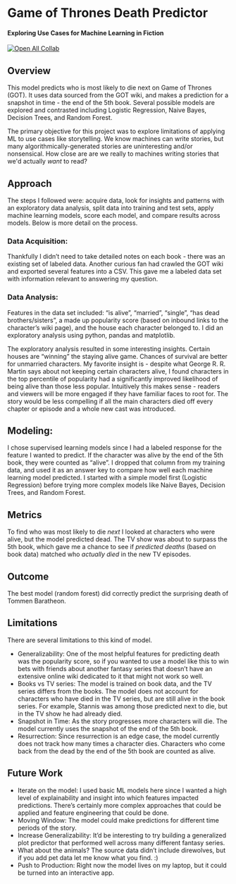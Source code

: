 # Game of Thrones Death Predictor
#### Exploring Use Cases for Machine Learning in Fiction

[![Open All Collab](https://colab.research.google.com/assets/colab-badge.svg)](https://colab.research.google.com/github/megano/storytelling/blob/master/eda/GOT-analysis.ipynb)

## Overview
This model predicts who is most likely to die next on Game of Thrones (GOT). It uses data sourced from the GOT wiki, and makes a prediction for a snapshot in time - the end of the 5th book. Several possible models are explored and contrasted including Logistic Regression, Naive Bayes, Decision Trees, and Random Forest.  

The primary objective for this project was to explore limitations of applying ML to use cases like storytelling. We know machines can write stories, but many algorithmically-generated stories are uninteresting and/or nonsensical. How close are are we really to machines writing stories that we'd actually *want* to read? 
         
## Approach
The steps I followed were: acquire data, look for insights and patterns with an exploratory data analysis, split data into training and test sets, apply machine learning models, score each model, and compare results across models. Below is more detail on the process.   

### Data Acquisition: 
Thankfully I didn’t need to take detailed notes on each book - there was an existing set of labeled data. Another curious fan had crawled the GOT wiki and exported several features into a CSV. This gave me a labeled data set with information relevant to answering my question.  

### Data Analysis:
Features in the data set included: “is alive”, “married”, “single”, “has dead brothers/sisters”, a made up popularity score (based on inbound links to the character’s wiki page), and the house each character belonged to. I did an exploratory analysis using python, pandas and matplotlib. 

The exploratory analysis resulted in some interesting insights. Certain houses are “winning” the staying alive game. Chances of survival are better for unmarried characters. My favorite insight is - despite what George R. R. Martin says about not keeping certain characters alive, I found characters in the top percentile of popularity had a significantly improved likelihood of being alive than those less popular. Intuitively this makes sense -  readers and viewers will be more engaged if they have familiar faces to root for. The story would be less compelling if all the main characters died off every chapter or episode and a whole new cast was introduced.   

## Modeling:
I chose supervised learning models since I had a labeled response for the feature I wanted to predict. If the character was alive by the end of the 5th book, they were counted as “alive”. I dropped that column from my training data, and used it as an answer key to compare how well each machine learning model predicted. I started with a simple model first (Logistic Regression) before trying more complex models like Naive Bayes, Decision Trees, and Random Forest.  

## Metrics 
To find who was most likely to die *next* I looked at characters who were alive, but the model predicted dead. The TV show was about to surpass the 5th book, which gave me a chance to see if *predicted deaths* (based on book data) matched who *actually died* in the new TV episodes. 

## Outcome
The best model (random forest) did correctly predict the surprising death of Tommen Baratheon.

## Limitations
There are several limitations to this kind of model. 
-  Generalizability: One of the most helpful features for predicting death was the popularity score, so if you wanted to use a model like this to win bets with friends about another fantasy series that doesn’t have an extensive online wiki dedicated to it that might not work so well. 
-  Books vs TV series: The model is trained on book data, and the TV series differs from the books. The model does not account for characters who have died in the TV series, but are still alive in the book series. For example, Stannis was among those predicted next to die, but in the TV show he had already died. 
-  Snapshot in Time: As the story progresses more characters will die. The model currently uses the snapshot of the end of the 5th book.
-  Resurrection: Since resurrection is an edge case, the model currently does not track how many times a character dies. Characters who come back from the dead by the end of the 5th book are counted as alive.    

## Future Work
- Iterate on the model: I used basic ML models here since I wanted a high level of explainability and insight into which features impacted predictions. There’s certainly more complex approaches that could be applied and feature engineering that could be done.
- Moving Window: The model could make predictions for different time periods of the story.
- Increase Generalizability: It’d be interesting to try building a generalized plot predictor that performed well across many different fantasy series. 
- What about the animals? The source data didn’t include direwolves, but if you add pet data let me know what you find. :)
- Push to Production: Right now the model lives on my laptop, but it could be turned into an interactive app. 
